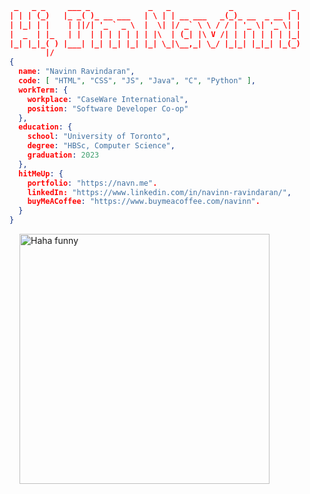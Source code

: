 ```JSON
 _   _ _     ___ _             _   _             _             _ 
| | | (_)   |_ _( )_ __ ___   | \ | | __ ___   _(_)_ __  _ __ | |
| |_| | |    | ||/| '_ ` _ \  |  \| |/ _` \ \ / / | '_ \| '_ \| |
|  _  | |_   | |  | | | | | | | |\  | (_| |\ V /| | | | | | | |_|
|_| |_|_( ) |___| |_| |_| |_| |_| \_|\__,_| \_/ |_|_| |_|_| |_(_)
        |/                                                        
{
  name: "Navinn Ravindaran",
  code: [ "HTML", "CSS", "JS", "Java", "C", "Python" ],
  workTerm: {
    workplace: "CaseWare International",
    position: "Software Developer Co-op"
  },
  education: {
    school: "University of Toronto",
    degree: "HBSc, Computer Science",
    graduation: 2023
  },
  hitMeUp: {
    portfolio: "https://navn.me".
    linkedIn: "https://www.linkedin.com/in/navinn-ravindaran/",
    buyMeACoffee: "https://www.buymeacoffee.com/navinn".
  }
}
```
<img style="width: 400px; margin-left: 1rem;" src="https://external-content.duckduckgo.com/iu/?u=http%3A%2F%2F38.media.tumblr.com%2Ffa7139d84f37f25a3179f1614415fd5c%2Ftumblr_ngcxbk7Y1U1s8i9ydo1_400.gif&f=1&nofb=1" alt="Haha funny"/>


